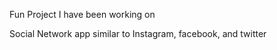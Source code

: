 Fun Project I have been working on 

Social Network app similar to Instagram, facebook, and twitter
